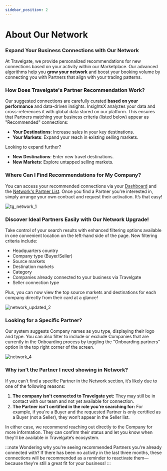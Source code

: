 ```yaml
---
sidebar_position: 2
---
```


# About Our Network

### Expand Your Business Connections with Our Network

At Travelgate, we provide personalized recommendations for new connections based on your activity within our Marketplace. Our advanced algorithms help you **grow your network** and boost your booking volume by connecting you with Partners that align with your trading patterns.

### How Does Travelgate's Partner Recommendation Work?

Our suggested connections are carefully curated **based on your performance** and data-driven insights. InsightsX analyzes your data and cross-references it with global data stored on our platform. This ensures that Partners matching your business criteria (listed below) appear as "Recommended" connections:

* **Your Destinations**: Increase sales in your key destinations.
* **Your Markets**: Expand your reach in existing selling markets.

Looking to expand further?

* **New Destinations**: Enter new travel destinations.
* **New Markets**: Explore untapped selling markets.

### Where Can I Find Recommendations for My Company?

You can access your recommended connections via your [Dashboard](https://app.travelgate.com/dashboard) and the [Network's Partner List](https://app.travelgate.com/network/partners). Once you find a Partner you're interested in, simply arrange your own contract and request their activation. It’s that easy!

![tg_network_1](https://storage.travelgate.com/kbase/tg_network_1.jpg)

### Discover Ideal Partners Easily with Our Network Upgrade!

Take control of your search results with enhanced filtering options available in one convenient location on the left-hand side of the page. New filtering criteria include:

* Headquarters country
* Company type (Buyer/Seller)
* Source markets
* Destination markets
* Category
* Companies already connected to your business via Travelgate
* Seller connection type

Plus, you can now view the top source markets and destinations for each company directly from their card at a glance!

![network_updated_2](https://storage.travelgate.com/kbase/network_updated_2.jpg)

### Looking for a Specific Partner?

Our system suggests Company names as you type, displaying their logo and type. You can also filter to include or exclude Companies that are currently in the Onboarding process by toggling the "Onboarding partners" option in the top right corner of the screen.

![network_4](https://storage.travelgate.com/kbase/network_4.jpg)

### Why isn’t the Partner I need showing in Network?
If you can't find a specific Partner in the Network section, it’s likely due to one of the following reasons:
1. **The company isn't connected to Travelgate yet:** They may still be in contact with our team and not yet available for connection.
2. **The Partner isn’t certified in the role you’re searching for:** For example, if you're a Buyer and the requested Partner is only certified as a Buyer (not a Seller), they won’t appear in the Seller list.

In either case, we recommend reaching out directly to the Company for more information. They can confirm their status and let you know when they'll be available in Travelgate’s ecosystem.

:::note Wondering why you're seeing recommended Partners you're already connected with?
If there has been no activity in the last three months, these connections will be recommended as a reminder to reactivate them—because they’re still a great fit for your business!
:::

